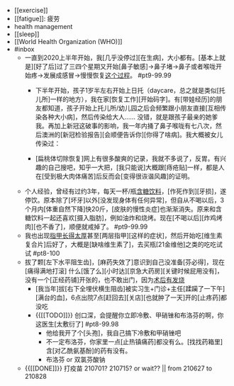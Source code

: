 - [[exercise]]
- [[fatigue]]: 疲劳
- health management
- [[sleep]]
- [[World Health Organization (WHO)]]
- #inbox
    - 一直到2020上半年开始，我[几乎没停过][在生病]，大小都有。[基本上就是][好了后]过了三四个星期又开始[鼻子敏感]->鼻子堵->鼻子或者喉咙开始疼->发展成感冒->慢慢恢复[这个过程](https://bbs.saraba1st.com/2b/thread-2017318-1-1.html)。 #pt9-99.99
        - 下半年开始，孩子1岁半左右开始上日托（daycare，总之就是类似[托儿所]一样的地方），我在家[恢复工作][开始码字]。有[带娃经历]的朋友都知道，孩子开始上托儿所/幼儿园之后会频繁跟小朋友直接[互相传染各种大小病]，然后传染给大人…… 没错，就是跟孩子最亲的她爹我。再加上新冠这破事的影响，我一年内捅了鼻子喉咙有七八次，然后澳洲的[新冠检验报告][会顺便告诉你][你得了啥病]。我大概被女儿传染过：

        - [扁桃体切除恢复]网上有很多酸爽的记录，我就不多说了，反胃。有兴趣的自己搜吧，知乎一大把，[我只能说]大概跟[痔疮贴]一样，都是人在[受到极大肉体痛苦]后反而会[变得很诙谐风趣]的证明。
    - 个人经验，曾经有过约3年，每天一杯/瓶[含糖饮料](https://bbs.saraba1st.com/2b/thread-2022541-1-1.html)，[作死作到][牙损]，遂停饮。原本除了[坏牙]以外[没发现身体有任何异常]，但自从不喝以后，3个月内[体重自然下降]快20斤，[皮肤的慢性炎症]也渐渐消失。原来和含糖饮料一起还喜欢[摄入脂肪]，例如油炸和烧烤。现在[不喝以后][炸鸡烤肉][也不香了]，顺便就戒掉了。 #pt9-99.99
    - 我也出现[指甲长得太厚](https://bbs.saraba1st.com/2b/thread-2002258-1-1.html)甚至[两层指甲][这样的症状]，然后开始吃[维生素复合片]后好了，大概是[缺啥维生素了]，去买瓶[21金维他]之类的吃吃试试 #pt8-100
    - 拔了颗[左下水平阻生齿]，[麻药失效了]意识到自己没准备[芬必得]，现在[痛得满地打滚]
什么[饿了么][小时达][京急大药房][关键时候屁用没有]，没有一个[正经药铺]开张的，也不敢出门，因为[术后有发烧](https://bbs.saraba1st.com/2b/thread-2020587-1-1.html)
        - [我当年]拔[右下全埋伏横生阻齿]被实习生+门诊+主任[蹂躏了一下午][满台的血]，6点出院7点[赶回去][关店][也就肿了一天]开的[止疼药]都没吃
        - {{[[TODO]]}} 创口深，会提醒你立即冷敷、甲硝锉和布洛芬的啊，你这医生[太敷衍了] #pt8-99.98
            - 他给我开了个[头孢]，我自己搞下冷敷和甲硝锉吧
            - 不一定布洛芬，你家里一点[止热镇痛药]都没有么。[找找药箱里]含[对乙酰氨基酚]的药有没有。
            - 布洛芬  or 双氯芬酸钠
    - {{[[DONE]]}} 打疫苗 210701? 210715? or wait?? || from 210627 to 210828
